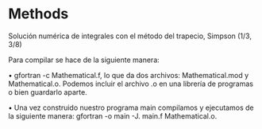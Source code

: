 # Methods
Solución numérica de integrales con el método del trapecio, Simpson (1/3, 3/8)

Para compilar se hace de la siguiente manera: 

• gfortran -c Mathematical.f, lo que da dos archivos: Mathematical.mod y Mathematical.o. Podemos incluir el archivo .o en una librería de programas o bien guardarlo aparte.

• Una vez construido nuestro programa main compilamos y ejecutamos de la siguiente manera: gfortran -o main -J. main.f Mathematical.o.
